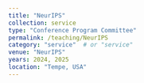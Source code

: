 ```yaml
---
title: "NeurIPS"
collection: service
type: "Conference Program Committee"
permalink: /teaching/NeurIPS
category: "service"  # or "service"
venue: "NeurIPS"
years: 2024, 2025
location: "Tempe, USA"
---
```

